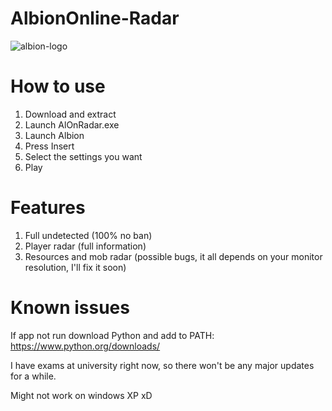 # AlbionOnline-Radar
![albion-logo](https://github.com/PohPunkt/AlbionOnline-Radar/assets/95185796/b7c9301a-801d-4cc5-ad56-25dc7437a4b4)

# How to use
  1. Download and extract
  2. Launch AlOnRadar.exe
  4. Launch Albion
  5. Press Insert
  6. Select the settings you want
  7. Play
# Features
 1. Full undetected (100% no ban)
 2. Player radar (full information)
 3. Resources and mob radar (possible bugs, it all depends on your monitor resolution, I'll fix it soon)
# Known issues
If app not run download Python and add to PATH: https://www.python.org/downloads/

I have exams at university right now, so there won't be any major updates for a while.

Might not work on windows XP xD

